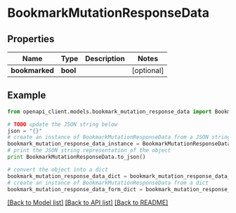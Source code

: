 # BookmarkMutationResponseData


## Properties
Name | Type | Description | Notes
------------ | ------------- | ------------- | -------------
**bookmarked** | **bool** |  | [optional] 

## Example

```python
from openapi_client.models.bookmark_mutation_response_data import BookmarkMutationResponseData

# TODO update the JSON string below
json = "{}"
# create an instance of BookmarkMutationResponseData from a JSON string
bookmark_mutation_response_data_instance = BookmarkMutationResponseData.from_json(json)
# print the JSON string representation of the object
print BookmarkMutationResponseData.to_json()

# convert the object into a dict
bookmark_mutation_response_data_dict = bookmark_mutation_response_data_instance.to_dict()
# create an instance of BookmarkMutationResponseData from a dict
bookmark_mutation_response_data_form_dict = bookmark_mutation_response_data.from_dict(bookmark_mutation_response_data_dict)
```
[[Back to Model list]](../README.md#documentation-for-models) [[Back to API list]](../README.md#documentation-for-api-endpoints) [[Back to README]](../README.md)


